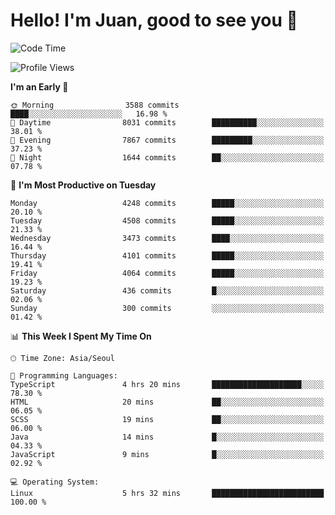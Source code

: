 # Hello! I'm Juan, good to see you 👋

<!--
**Y-k-Y/Y-k-Y** is a ✨ _special_ ✨ repository because its `README.md` (this file) appears on your GitHub profile.

Here are some ideas to get you started:

- 🔭 I’m currently working on ...
- 🌱 I’m currently learning ...
- 👯 I’m looking to collaborate on ...
- 🤔 I’m looking for help with ...
- 💬 Ask me about ...
- 📫 How to reach me: ...
- 😄 Pronouns: ...
- ⚡ Fun fact: ...
-->
<!--
![Profile views](https://gpvc.arturio.dev/Y-k-Y)

[![Omid Nikrah StackOverflow](https://github-readme-stackoverflow.vercel.app/?userID=9517076)](https://stackoverflow.com/users/9517076/i-have-10-fingers)
-->

<!--START_SECTION:waka-->
![Code Time](http://img.shields.io/badge/Code%20Time-1%2C772%20hrs%2052%20mins-blue)

![Profile Views](http://img.shields.io/badge/Profile%20Views-0-blue)

**I'm an Early 🐤** 

```text
🌞 Morning                3588 commits        ████░░░░░░░░░░░░░░░░░░░░░   16.98 % 
🌆 Daytime                8031 commits        ██████████░░░░░░░░░░░░░░░   38.01 % 
🌃 Evening                7867 commits        █████████░░░░░░░░░░░░░░░░   37.23 % 
🌙 Night                  1644 commits        ██░░░░░░░░░░░░░░░░░░░░░░░   07.78 % 
```
📅 **I'm Most Productive on Tuesday** 

```text
Monday                   4248 commits        █████░░░░░░░░░░░░░░░░░░░░   20.10 % 
Tuesday                  4508 commits        █████░░░░░░░░░░░░░░░░░░░░   21.33 % 
Wednesday                3473 commits        ████░░░░░░░░░░░░░░░░░░░░░   16.44 % 
Thursday                 4101 commits        █████░░░░░░░░░░░░░░░░░░░░   19.41 % 
Friday                   4064 commits        █████░░░░░░░░░░░░░░░░░░░░   19.23 % 
Saturday                 436 commits         █░░░░░░░░░░░░░░░░░░░░░░░░   02.06 % 
Sunday                   300 commits         ░░░░░░░░░░░░░░░░░░░░░░░░░   01.42 % 
```


📊 **This Week I Spent My Time On** 

```text
🕑︎ Time Zone: Asia/Seoul

💬 Programming Languages: 
TypeScript               4 hrs 20 mins       ████████████████████░░░░░   78.30 % 
HTML                     20 mins             ██░░░░░░░░░░░░░░░░░░░░░░░   06.05 % 
SCSS                     19 mins             ██░░░░░░░░░░░░░░░░░░░░░░░   06.00 % 
Java                     14 mins             █░░░░░░░░░░░░░░░░░░░░░░░░   04.33 % 
JavaScript               9 mins              █░░░░░░░░░░░░░░░░░░░░░░░░   02.92 % 

💻 Operating System: 
Linux                    5 hrs 32 mins       █████████████████████████   100.00 % 
```


<!--END_SECTION:waka-->
